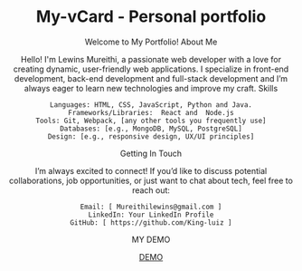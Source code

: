 <div align="center">

# My-vCard - Personal portfolio
Welcome to My Portfolio!
About Me

Hello! I'm Lewins Mureithi, a passionate web developer with a love for creating dynamic, user-friendly web applications. I specialize in front-end development, back-end development and full-stack development and I’m always eager to learn new technologies and improve my craft.
Skills

    Languages: HTML, CSS, JavaScript, Python and Java.
    Frameworks/Libraries:  React and  Node.js
    Tools: Git, Webpack, [any other tools you frequently use]
    Databases: [e.g., MongoDB, MySQL, PostgreSQL]
    Design: [e.g., responsive design, UX/UI principles]

Getting In Touch

I’m always excited to connect! If you’d like to discuss potential collaborations, job opportunities, or just want to chat about tech, feel free to reach out:

    Email: [ Mureithilewins@gmail.com ]
    LinkedIn: Your LinkedIn Profile
    GitHub: [ https://github.com/King-luiz ]
MY DEMO
<div >
    <a href = "https://king-luiz.github.io/Current-Portfolio/">DEMO </a>
</div>
